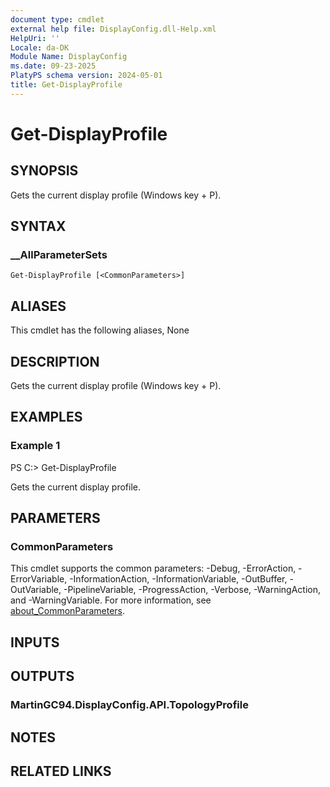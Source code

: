 ```yaml
---
document type: cmdlet
external help file: DisplayConfig.dll-Help.xml
HelpUri: ''
Locale: da-DK
Module Name: DisplayConfig
ms.date: 09-23-2025
PlatyPS schema version: 2024-05-01
title: Get-DisplayProfile
---
```


# Get-DisplayProfile

## SYNOPSIS

Gets the current display profile (Windows key + P).

## SYNTAX

### __AllParameterSets

```
Get-DisplayProfile [<CommonParameters>]
```

## ALIASES

This cmdlet has the following aliases,
  None

## DESCRIPTION

Gets the current display profile (Windows key + P).

## EXAMPLES

### Example 1

PS C:\> Get-DisplayProfile

Gets the current display profile.

## PARAMETERS

### CommonParameters

This cmdlet supports the common parameters: -Debug, -ErrorAction, -ErrorVariable,
-InformationAction, -InformationVariable, -OutBuffer, -OutVariable, -PipelineVariable,
-ProgressAction, -Verbose, -WarningAction, and -WarningVariable. For more information, see
[about_CommonParameters](https://go.microsoft.com/fwlink/?LinkID=113216).

## INPUTS

## OUTPUTS

### MartinGC94.DisplayConfig.API.TopologyProfile



## NOTES




## RELATED LINKS



